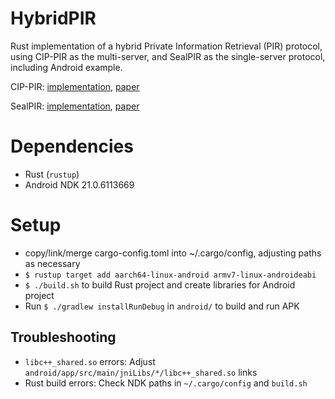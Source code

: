 HybridPIR
=========

Rust implementation of a hybrid Private Information Retrieval (PIR) protocol, using CIP-PIR as the multi-server, and SealPIR as the single-server protocol, including Android example.

CIP-PIR: [implementation](https://github.com/KoffeinFlummi/raidpir), [paper](https://eprint.iacr.org/2021/823)

SealPIR: [implementation](https://github.com/microsoft/sealpir/), [paper](https://eprint.iacr.org/2017/1142)

# Dependencies

- Rust (`rustup`)
- Android NDK 21.0.6113669

# Setup

- copy/link/merge cargo-config.toml into ~/.cargo/config, adjusting paths as necessary
- `$ rustup target add aarch64-linux-android armv7-linux-androideabi`
- `$ ./build.sh` to build Rust project and create libraries for Android project
- Run `$ ./gradlew installRunDebug` in `android/` to build and run APK

## Troubleshooting
- `libc++_shared.so` errors: Adjust `android/app/src/main/jniLibs/*/libc++_shared.so` links
- Rust build errors: Check NDK paths in `~/.cargo/config` and `build.sh`
